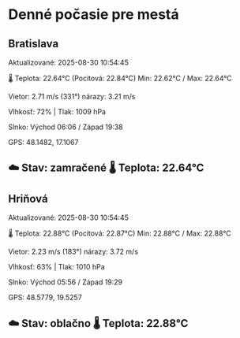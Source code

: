 ﻿# Denné počasie pre mestá

## Bratislava
Aktualizované: 2025-08-30 10:54:45

🌡️ Teplota: 22.64°C 
(Pocitová: 22.84°C)
Min: 22.62°C / Max: 22.64°C

Vietor: 2.71 m/s    (331°) 
nárazy: 3.21 m/s

Vlhkosť: 72% | Tlak: 1009 hPa

Slnko: Východ 06:06 / Západ 19:38

GPS: 48.1482, 17.1067

☁️ Stav: zamračené        🌡️ Teplota: 22.64°C
---

## Hriňová
Aktualizované: 2025-08-30 10:54:45

🌡️ Teplota: 22.88°C 
(Pocitová: 22.87°C)
Min: 22.88°C / Max: 22.88°C

Vietor: 2.23 m/s (183°)
nárazy: 3.72 m/s

Vlhkosť: 63% | Tlak: 1010 hPa

Slnko: Východ 05:56 / Západ 19:29

GPS: 48.5779, 19.5257

☁️ Stav: oblačno        🌡️ Teplota: 22.88°C
---
